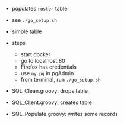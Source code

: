 
- populates `roster` table
- see `./go_setup.sh`
- simple table

- steps
    - start docker
    - go to localhost:80
    - Firefox has credentials
    - use `my_pg` in pgAdmin
    - from terminal, run `./go_setup.sh`

- SQL_Clean.groovy: drops table
- SQL_Client.groovy: creates table
- SQL_Populate.groovy: writes some records

